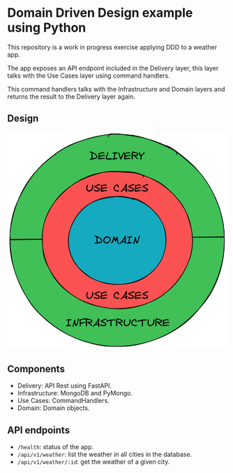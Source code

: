 # Domain Driven Design example using Python

This repository is a work in progress exercise applying DDD to a weather app.

The app exposes an API endpoint included in the Delivery layer, this layer talks
with the Use Cases layer using command handlers.

This command handlers talks with the Infrastructure and Domain layers and returns
the result to the Delivery layer again.

## Design
![DDD](./images/DDD.png)

## Components
- Delivery: API Rest using FastAPI.
- Infrastructure: MongoDB and PyMongo.
- Use Cases: CommandHandlers.
- Domain: Domain objects.

## API endpoints
- `/health`: status of the app.
- `/api/v1/weather`: list the weather in all cities in the database.
- `/api/v1/weather/:id`: get the weather of a given city.
